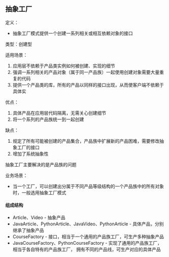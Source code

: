 ## 抽象工厂
定义：
- 抽象工厂模式提供一个创建一系列相关或相互依赖对象的接口

类型：创建型

适用场景：
1. 应用层不依赖于产品类实例如何被创建、实现的细节
2. 强调一系列相关的产品对象（属于同一产品族）一起使用创建对象需要大量重复的代码
3. 提供一个产品类的库，所有的产品以同样的接口出现，从而使客户端不依赖于具体实

优点：
1. 具体产品在应用层代码隔离，无需关心创建细节
2. 将一个系列的产品族统一到一起创建
 
缺点：  
1. 规定了所有可能被创建的产品集合，产品族中扩展新的产品困难，需要修改抽象工厂的接口
2. 增加了系统抽象性

抽象工厂主要解决的是产品族的问题

业务场景：
- 当一个工厂，可以创建出分属于不同产品等级结构的一个产品族中的所有对象时，一般选用抽象工厂模式

#### 组成结构
- Article、Video - 抽象产品
- JavaArticle、PythonArticle、JavaVideo、PythonArticle - 具体产品，分别继承了抽象产品
- CourseFactory - 接口，相当于一个通用的产品族工厂，可生产多种抽象产品
- JavaCourseFactory、PythonCourseFactory - 实现了通用的产品族工厂，相当于各自特有的产品族工厂，
拥有不同的产品线，可生产对应的具体产品